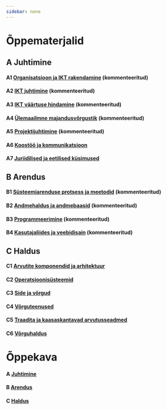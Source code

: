 ```yaml
---
sidebar: none
---
```


# Õppematerjalid

## A Juhtimine

#### A1 [Organisatsioon ja IKT rakendamine](./oppematerjalid/a_juhtimine_01_organisatsioon_ja_ikt_rakendamine.md) (kommenteeritud)

#### A2 [IKT juhtimine](./oppematerjalid/a_juhtimine_02_IKT_juhtimine.md) (kommenteeritud)

#### A3 [IKT väärtuse hindamine](./oppematerjalid/a_juhtimine_03_IKT_vaartuse_hindamine.md) (kommenteeritud)

#### A4 [Ülemaailmne majandusvõrgustik](./oppematerjalid/a_juhtimine_04_ylemaailmne_majandusvorgustik.md) (kommenteeritud)

#### A5 [Projektijuhtimine](./oppematerjalid/a_juhtimine_05_projektijuhtimine.md) (kommenteeritud)

#### A6 [Koostöö ja kommunikatsioon](./oppematerjalid/a_juhtimine_06_koostoo_ja_kommunikatsioon.md)

#### A7 [Juriidilised ja eetilised küsimused](./oppematerjalid/a_juhtimine_07_juriidilised_ja_eetilised_kysimused.md)

## B Arendus

#### B1 [Süsteemiarenduse protsess ja meetodid](./oppematerjalid/b_arendus_01_systeemiarenduse_protsess_ja_meetodid) (kommenteeritud)

#### B2 [Andmehaldus ja andmebaasid](./oppematerjalid/b_arendus_02_andmehaldus_ja_andmebaasid.md) (kommenteeritud)

#### B3 [Programmeerimine](./oppematerjalid/b_arendus_03_programmeerimine.md) (kommenteeritud)

#### B4 [Kasutajaliides ja veebidisain](./oppematerjalid/b_arendus_04_kasutajaliides_ja_veebidisain.md) (kommenteeritud)

## C Haldus

#### C1 [Arvutite komponendid ja arhitektuur](./oppematerjalid/c_haldus_01_arvutite_komponendid_ja_arhitektuur.md)

#### C2 [Operatsioonisüsteemid](./oppematerjalid/c_haldus_02_operatsioonisysteemid.md)

#### C3 [Side ja võrgud](./oppematerjalid/c_haldus_03_side_ja_vorgud.md)

#### C4 [Võrguteenused](./oppematerjalid/c_haldus_04_vorguteenused.md)

#### C5 [Traadita ja kaasaskantavad arvutusseadmed](./oppematerjalid/c_haldus_05_traadita_ja_kaasaskantavad_arvutusseadmed.md)

#### C6 [Võrguhaldus](./oppematerjalid/c_haldus_06_vorguhaldus.md)

# Õppekava

#### A [Juhtimine](./oppekava/a_juhtimine.md)

#### B [Arendus](./oppekava/b_arendus.md)

#### C [Haldus](./oppekava/c_haldus.md)
